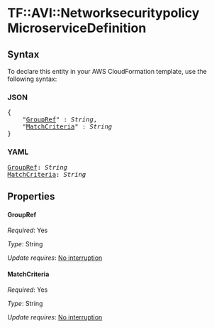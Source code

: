 # TF::AVI::Networksecuritypolicy MicroserviceDefinition

## Syntax

To declare this entity in your AWS CloudFormation template, use the following syntax:

### JSON

<pre>
{
    "<a href="#groupref" title="GroupRef">GroupRef</a>" : <i>String</i>,
    "<a href="#matchcriteria" title="MatchCriteria">MatchCriteria</a>" : <i>String</i>
}
</pre>

### YAML

<pre>
<a href="#groupref" title="GroupRef">GroupRef</a>: <i>String</i>
<a href="#matchcriteria" title="MatchCriteria">MatchCriteria</a>: <i>String</i>
</pre>

## Properties

#### GroupRef

_Required_: Yes

_Type_: String

_Update requires_: [No interruption](https://docs.aws.amazon.com/AWSCloudFormation/latest/UserGuide/using-cfn-updating-stacks-update-behaviors.html#update-no-interrupt)

#### MatchCriteria

_Required_: Yes

_Type_: String

_Update requires_: [No interruption](https://docs.aws.amazon.com/AWSCloudFormation/latest/UserGuide/using-cfn-updating-stacks-update-behaviors.html#update-no-interrupt)

